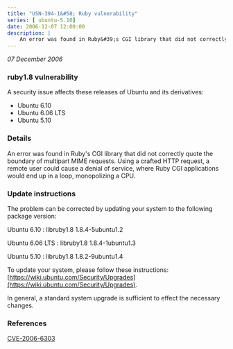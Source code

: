 ```yaml
---
title: "USN-394-1&#58; Ruby vulnerability"
series: [ ubuntu-5.10]
date: 2006-12-07 12:00:00
description: |
    An error was found in Ruby&#39;s CGI library that did not correctly quote  the boundary of multipart MIME requests.  Using a crafted HTTP request,  a remote user could cause a denial of service, where Ruby CGI  applications would end up in a loop, monopolizing a CPU.
--- 
```

 
 

*07 December 2006*

### ruby1.8 vulnerability

A security issue affects these releases of Ubuntu and its derivatives:

* Ubuntu 6.10
* Ubuntu 6.06 LTS
* Ubuntu 5.10

### Details

An error was found in Ruby&#39;s CGI library that did not correctly quote the boundary of multipart MIME requests. Using a crafted HTTP request, a remote user could cause a denial of service, where Ruby CGI applications would end up in a loop, monopolizing a CPU.

### Update instructions

The problem can be corrected by updating your system to the following package version:

Ubuntu 6.10
 : libruby1.8 <span>1.8.4-5ubuntu1.2</span>

Ubuntu 6.06 LTS
 : libruby1.8 <span>1.8.4-1ubuntu1.3</span>

Ubuntu 5.10
 : libruby1.8 <span>1.8.2-9ubuntu1.4</span>

To update your system, please follow these instructions: [https://wiki.ubuntu.com/Security/Upgrades](https://wiki.ubuntu.com/Security/Upgrades).

In general, a standard system upgrade is sufficient to effect the necessary changes.

### References

 
 [CVE-2006-6303](http://people.ubuntu.com/~ubuntu-security/cve/CVE-2006-6303)
 

